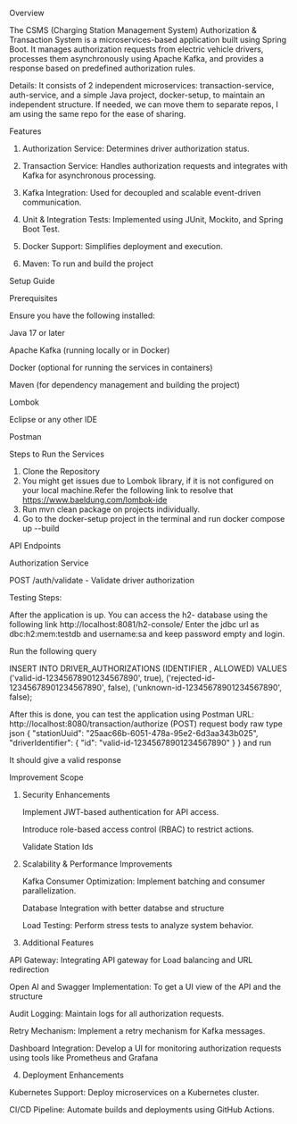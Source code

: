 Overview

The CSMS (Charging Station Management System) Authorization & Transaction System is a microservices-based application built using Spring Boot. It manages authorization requests from electric vehicle drivers, processes them asynchronously using Apache Kafka, and provides a response based on predefined authorization rules.

Details:
It consists of 2 independent microservices: transaction-service, auth-service, and a simple Java project, docker-setup, to maintain an independent structure.
If needed, we can move them to separate repos, I am using the same repo for the ease of sharing.

Features

1. Authorization Service: Determines driver authorization status.

2. Transaction Service: Handles authorization requests and integrates with Kafka for asynchronous processing.

3. Kafka Integration: Used for decoupled and scalable event-driven communication.

4. Unit & Integration Tests: Implemented using JUnit, Mockito, and Spring Boot Test.

5. Docker Support: Simplifies deployment and execution.

6. Maven: To run and build the project

Setup Guide

Prerequisites

Ensure you have the following installed:

Java 17 or later

Apache Kafka (running locally or in Docker)

Docker (optional for running the services in containers)

Maven (for dependency management and building the project)

Lombok

Eclipse or any other IDE

Postman

Steps to Run the Services

1. Clone the Repository
2. You might get issues due to Lombok library, if it is not configured on your local machine.Refer the following link to resolve that
   https://www.baeldung.com/lombok-ide
3. Run mvn clean package on projects individually.
4. Go to the docker-setup project in the terminal and run docker compose up --build


API Endpoints

Authorization Service

POST /auth/validate - Validate driver authorization

Testing Steps:

After the application is up.
You can access the h2- database using the following link
http://localhost:8081/h2-console/
Enter the jdbc url as dbc:h2:mem:testdb
and username:sa 
and keep password empty and login.

Run the following query

INSERT INTO DRIVER_AUTHORIZATIONS  (IDENTIFIER , ALLOWED) 
VALUES 
('valid-id-12345678901234567890', true),
('rejected-id-12345678901234567890', false),
('unknown-id-12345678901234567890', false);

After this is done, you can test the application using Postman
URL: http://localhost:8080/transaction/authorize (POST)
request body raw type json
{
  "stationUuid": "25aac66b-6051-478a-95e2-6d3aa343b025",
  "driverIdentifier": { "id": "valid-id-12345678901234567890" }
}
and run

It should give a valid response


Improvement Scope

1. Security Enhancements

   Implement JWT-based authentication for API access.

   Introduce role-based access control (RBAC) to restrict actions.

   Validate Station Ids

3. Scalability & Performance Improvements

   Kafka Consumer Optimization: Implement batching and consumer parallelization.

   Database Integration with better databse and structure 

   Load Testing: Perform stress tests to analyze system behavior.

4. Additional Features

  API Gateway: Integrating API gateway for Load balancing and URL redirection

  Open AI and Swagger Implementation: To get a UI view of the API and the structure

  Audit Logging: Maintain logs for all authorization requests.

  Retry Mechanism: Implement a retry mechanism for Kafka messages.

  Dashboard Integration: Develop a UI for monitoring authorization requests using tools like Prometheus and Grafana

4. Deployment Enhancements

  Kubernetes Support: Deploy microservices on a Kubernetes cluster.

  CI/CD Pipeline: Automate builds and deployments using GitHub Actions.




   



